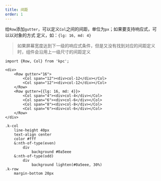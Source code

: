 ```yaml
---
title: 间距
order: 1
---
```


给`Row`添加`gutter`，可以定义`Col`之间的间距，单位为`px`；如果要支持响应式，可以以对象的方式
定义，如：`{lg: 16, md: 4}`

> 如果屏幕宽度达到下一级的响应式条件，但是又没有找到对应的间距定义时，组件会沿用上一级尺寸的间距定义

```vdt
import {Row, Col} from 'kpc';

<div>
    <Row gutter="16"> 
        <Col span="12"><div>col-12</div></Col>
        <Col span="12"><div>col-12</div></Col>
    </Row>
    <Row gutter={{lg: 16, md: 4}}>
        <Col span="4"><div>col-4</div></Col>
        <Col span="6"><div>col-6</div></Col>
        <Col span="8"><div>col-8</div></Col>
        <Col span="6"><div>col-6</div></Col>
    </Row>
</div>
```

```styl
.k-col
    line-height 40px
    text-align center
    color #fff
    &:nth-of-type(even)
        div
            background #0a5eee
    &:nth-of-type(odd)
        div
            background lighten(#0a5eee, 30%)
.k-row
    margin-bottom 20px
```
